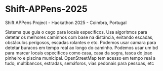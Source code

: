 # Shift-APPens-2025
Shift APPens Project - Hackathon 2025 - Coimbra, Portugal

Sistema que guia o cego para locais especificos. Usa algoritmos para detetar os melhores caminhos com base na distância, evitando escadas, obstáculos perigosos, escadas rolantes e etc.
Podemos usar camara para detetar buracos em tempo real ao longo do caminho.
Podemos usar um bd para marcar locais especificos como casa, casa da sogra, tasca do joao pinheiro e piscina municipal.
OpenStreetMap tem acesso em tempo real a tudo, multibancos, estradas, semáforos, vias pedonais para pessoas, etc
